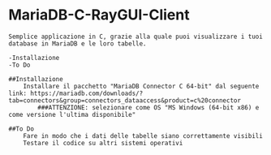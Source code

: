 # MariaDB-C-RayGUI-Client
    Semplice applicazione in C, grazie alla quale puoi visualizzare i tuoi database in MariaDB e le loro tabelle.

    -Installazione
    -To Do

    ##Installazione
        Installare il pacchetto "MariaDB Connector C 64-bit" dal seguente link: https://mariadb.com/downloads/?tab=connectors&group=connectors_dataaccess&product=c%20connector
            ###ATTENZIONE: selezionare come OS "MS Windows (64-bit x86) e come versione l'ultima disponibile"

    ##To Do
        Fare in modo che i dati delle tabelle siano correttamente visibili
        Testare il codice su altri sistemi operativi 